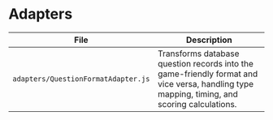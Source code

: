 # Adapters

| File | Description |
| --- | --- |
| `adapters/QuestionFormatAdapter.js` | Transforms database question records into the game-friendly format and vice versa, handling type mapping, timing, and scoring calculations. |
